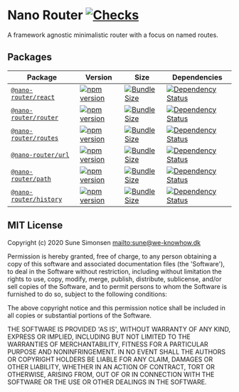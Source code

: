 # Nano Router [![Checks](https://github.com/sunesimonsen/nano-router/workflows/Checks/badge.svg)](https://github.com/sunesimonsen/nano-router/actions?query=workflow%3AChecks+branch%3Amaster)

A framework agnostic minimalistic router with a focus on named routes.

## Packages

| Package                                    | Version                                                 | Size                                                     | Dependencies                                                               |
| ------------------------------------------ | ------------------------------------------------------- | -------------------------------------------------------- | -------------------------------------------------------------------------- |
| [`@nano-router/react`](packages/react)     | [![npm version][react npm version]][react npm link]     | [![Bundle Size][react size bundle]][react size link]     | [![Dependency Status][react dependency status]][react dependency link]     |
| [`@nano-router/router`](packages/router)   | [![npm version][router npm version]][router npm link]   | [![Bundle Size][router size bundle]][router size link]   | [![Dependency Status][router dependency status]][router dependency link]   |
| [`@nano-router/routes`](packages/routes)   | [![npm version][routes npm version]][routes npm link]   | [![Bundle Size][routes size bundle]][routes size link]   | [![Dependency Status][routes dependency status]][routes dependency link]   |
| [`@nano-router/url`](packages/url)         | [![npm version][url npm version]][url npm link]         | [![Bundle Size][url size bundle]][url size link]         | [![Dependency Status][url dependency status]][url dependency link]         |
| [`@nano-router/path`](packages/path)       | [![npm version][path npm version]][path npm link]       | [![Bundle Size][path size bundle]][path size link]       | [![Dependency Status][path dependency status]][path dependency link]       |
| [`@nano-router/history`](packages/history) | [![npm version][history npm version]][history npm link] | [![Bundle Size][history size bundle]][history size link] | [![Dependency Status][history dependency status]][history dependency link] |

[react npm version]: https://flat.badgen.net/npm/v/@nano-router/react
[react npm link]: https://www.npmjs.com/package/@nano-router/react
[react size bundle]: https://flat.badgen.net/bundlephobia/minzip/@nano-router/react
[react size link]: https://bundlephobia.com/result?p=@nano-router/react
[react dependency status]: https://flat.badgen.net/david/dep/sunesimonsen/nano-router/packages/react
[react dependency link]: https://david-dm.org/sunesimonsen/nano-router?path=packages/react
[router npm version]: https://flat.badgen.net/npm/v/@nano-router/router
[router npm link]: https://www.npmjs.com/package/@nano-router/router
[router size bundle]: https://flat.badgen.net/bundlephobia/minzip/@nano-router/router
[router size link]: https://bundlephobia.com/result?p=@nano-router/router
[router dependency status]: https://flat.badgen.net/david/dep/sunesimonsen/nano-router/packages/router
[router dependency link]: https://david-dm.org/sunesimonsen/nano-router?path=packages/router
[routes npm version]: https://flat.badgen.net/npm/v/@nano-router/routes
[routes npm link]: https://www.npmjs.com/package/@nano-router/routes
[routes size bundle]: https://flat.badgen.net/bundlephobia/minzip/@nano-router/routes
[routes size link]: https://bundlephobia.com/result?p=@nano-router/routes
[routes dependency status]: https://flat.badgen.net/david/dep/sunesimonsen/nano-router/packages/routes
[routes dependency link]: https://david-dm.org/sunesimonsen/nano-router?path=packages/routes
[url npm version]: https://flat.badgen.net/npm/v/@nano-router/url
[url npm link]: https://www.npmjs.com/package/@nano-router/url
[url size bundle]: https://flat.badgen.net/bundlephobia/minzip/@nano-router/url
[url size link]: https://bundlephobia.com/result?p=@nano-router/url
[url dependency status]: https://flat.badgen.net/david/dep/sunesimonsen/nano-router/packages/url
[url dependency link]: https://david-dm.org/sunesimonsen/nano-router?path=packages/url
[path npm version]: https://flat.badgen.net/npm/v/@nano-router/path
[path npm link]: https://www.npmjs.com/package/@nano-router/path
[path size bundle]: https://flat.badgen.net/bundlephobia/minzip/@nano-router/path
[path size link]: https://bundlephobia.com/result?p=@nano-router/path
[path dependency status]: https://flat.badgen.net/david/dep/sunesimonsen/nano-router/packages/path
[path dependency link]: https://david-dm.org/sunesimonsen/nano-router?path=packages/path
[history npm version]: https://flat.badgen.net/npm/v/@nano-router/history
[history npm link]: https://www.npmjs.com/package/@nano-router/history
[history size bundle]: https://flat.badgen.net/bundlephobia/minzip/@nano-router/history
[history size link]: https://bundlephobia.com/result?p=@nano-router/history
[history dependency status]: https://flat.badgen.net/david/dep/sunesimonsen/nano-router/packages/history
[history dependency link]: https://david-dm.org/sunesimonsen/nano-router?path=packages/history

## MIT License

Copyright (c) 2020 Sune Simonsen <mailto:sune@we-knowhow.dk>

Permission is hereby granted, free of charge, to any person obtaining
a copy of this software and associated documentation files (the
'Software'), to deal in the Software without restriction, including
without limitation the rights to use, copy, modify, merge, publish,
distribute, sublicense, and/or sell copies of the Software, and to
permit persons to whom the Software is furnished to do so, subject to
the following conditions:

The above copyright notice and this permission notice shall be
included in all copies or substantial portions of the Software.

THE SOFTWARE IS PROVIDED 'AS IS', WITHOUT WARRANTY OF ANY KIND,
EXPRESS OR IMPLIED, INCLUDING BUT NOT LIMITED TO THE WARRANTIES OF
MERCHANTABILITY, FITNESS FOR A PARTICULAR PURPOSE AND
NONINFRINGEMENT. IN NO EVENT SHALL THE AUTHORS OR COPYRIGHT HOLDERS BE
LIABLE FOR ANY CLAIM, DAMAGES OR OTHER LIABILITY, WHETHER IN AN ACTION
OF CONTRACT, TORT OR OTHERWISE, ARISING FROM, OUT OF OR IN CONNECTION
WITH THE SOFTWARE OR THE USE OR OTHER DEALINGS IN THE SOFTWARE.
